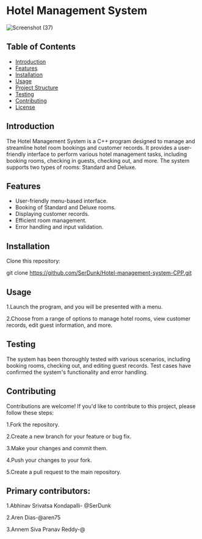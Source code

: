 # Hotel Management System
![Screenshot (37)](https://github.com/SerDunk/Hotel-management-system-CPP/assets/121254293/5ff2792a-4a02-497c-92f6-15cc5e7a6e21)

## Table of Contents

- [Introduction](#introduction)
- [Features](#features)
- [Installation](#installation)
- [Usage](#usage)
- [Project Structure](#project-structure)
- [Testing](#testing)
- [Contributing](#contributing)
- [License](#license)

## Introduction

The Hotel Management System is a C++ program designed to manage and streamline hotel room bookings and customer records. It provides a user-friendly interface to perform various hotel management tasks, including booking rooms, checking in guests, checking out, and more. The system supports two types of rooms: Standard and Deluxe.

## Features

- User-friendly menu-based interface.
- Booking of Standard and Deluxe rooms.
- Displaying customer records.
- Efficient room management.
- Error handling and input validation.

## Installation

 Clone this repository:

   git clone https://github.com/SerDunk/Hotel-management-system-CPP.git


## Usage
1.Launch the program, and you will be presented with a menu.



2.Choose from a range of options to manage hotel rooms, view customer records, edit guest information, and more.




## Testing
The system has been thoroughly tested with various scenarios, including booking rooms, checking out, and editing guest records. Test cases have confirmed the system's functionality and error handling.

## Contributing
Contributions are welcome! If you'd like to contribute to this project, please follow these steps:

1.Fork the repository.


2.Create a new branch for your feature or bug fix.


3.Make your changes and commit them.


4.Push your changes to your fork.


5.Create a pull request to the main repository.


## Primary contributors:
1.Abhinav Srivatsa Kondapalli- @SerDunk


2.Aren Dias-@aren75


3.Annem Siva Pranav Reddy-@


